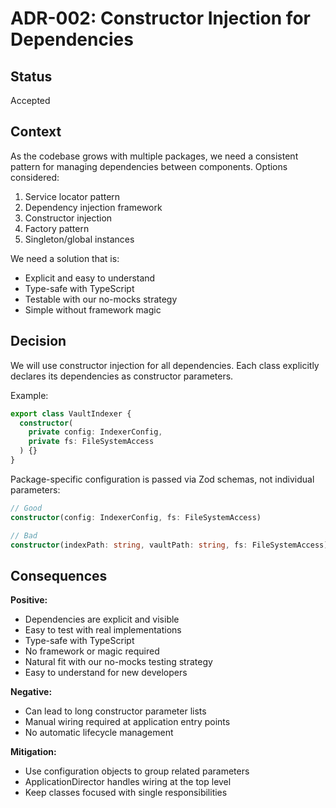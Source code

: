 # ADR-002: Constructor Injection for Dependencies

## Status

Accepted

## Context

As the codebase grows with multiple packages, we need a consistent pattern for managing dependencies between components. Options considered:
1. Service locator pattern
2. Dependency injection framework
3. Constructor injection
4. Factory pattern
5. Singleton/global instances

We need a solution that is:
- Explicit and easy to understand
- Type-safe with TypeScript
- Testable with our no-mocks strategy
- Simple without framework magic

## Decision

We will use constructor injection for all dependencies. Each class explicitly declares its dependencies as constructor parameters.

Example:
```typescript
export class VaultIndexer {
  constructor(
    private config: IndexerConfig,
    private fs: FileSystemAccess
  ) {}
}
```

Package-specific configuration is passed via Zod schemas, not individual parameters:
```typescript
// Good
constructor(config: IndexerConfig, fs: FileSystemAccess)

// Bad  
constructor(indexPath: string, vaultPath: string, fs: FileSystemAccess)
```

## Consequences

**Positive:**
- Dependencies are explicit and visible
- Easy to test with real implementations
- Type-safe with TypeScript
- No framework or magic required
- Natural fit with our no-mocks testing strategy
- Easy to understand for new developers

**Negative:**
- Can lead to long constructor parameter lists
- Manual wiring required at application entry points
- No automatic lifecycle management

**Mitigation:**
- Use configuration objects to group related parameters
- ApplicationDirector handles wiring at the top level
- Keep classes focused with single responsibilities